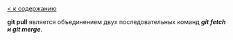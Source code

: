 [< к содержанию](./readme.md)

**git pull** является объединением двух последовательных команд ***git fetch и git merge***.